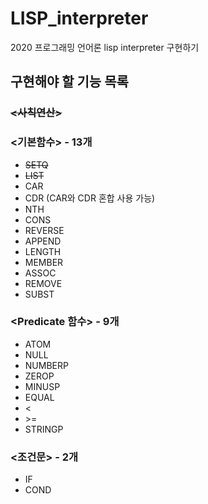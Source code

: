 # LISP_interpreter
2020 프로그래밍 언어론 lisp interpreter 구현하기

## 구현해야 할 기능 목록
### ~~<사칙연산>~~
### <기본함수> - 13개
- ~~SETQ~~  
- ~~LIST~~  
- CAR
- CDR
(CAR와 CDR 혼합 사용 가능)
- NTH
- CONS
- REVERSE
- APPEND
- LENGTH
- MEMBER
- ASSOC
- REMOVE
- SUBST
### <Predicate 함수> - 9개
- ATOM
- NULL
- NUMBERP
- ZEROP
- MINUSP
- EQUAL
- <
- \>=
- STRINGP
### <조건문> - 2개
- IF
- COND
